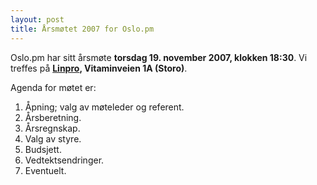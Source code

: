 ```yaml
---
layout: post
title: Årsmøtet 2007 for Oslo.pm
---
```

<p>Oslo.pm har sitt årsmøte <strong>torsdag 19. november 2007, klokken 18:30</strong>. Vi treffes på <strong><a href="http://linpro.no/no/om_linpro/her_finner_du_oss" title="Link til karttjeneste">Linpro</a>, Vitaminveien 1A (Storo)</strong>.</p>
<p> Agenda for møtet er: </p>
<ol>
  <li>Åpning; valg av møteleder og referent.</li>
  <li> Årsberetning.</li>
  <li> Årsregnskap.</li>
  <li> Valg av styre.</li>
  <li> Budsjett.</li>
  <li> Vedtektsendringer.</li>
  <li> Eventuelt.</li>
</ol>
